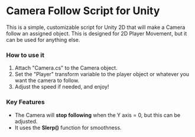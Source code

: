 # Camera Follow Script for Unity

This is a simple, customizable script for Unity 2D that will make a Camera follow an assigned object. This is designed for 2D Player Movement, but it can be used for anything else.

### How to use it
1. Attach "Camera.cs" to the Camera object.
2. Set the "Player" transform variable to the player object or whatever you want the camera to follow.
3. Adjust the speed if needed, and enjoy!

### Key Features
- The Camera will **stop following** when the Y axis = 0, but this can be adjusted.
- It uses the **Slerp()** function for smoothness.
